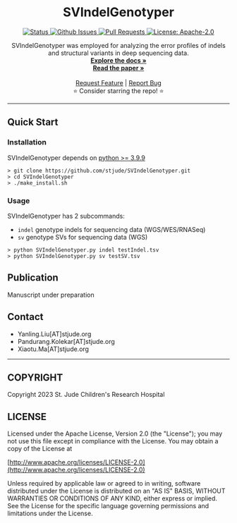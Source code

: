 <p align="center">

  <h1 align="center">
    SVIndelGenotyper
  </h1>

  <p align="center">
   <a href="https://github.com/stjude/SVIndelGenotyper" target="_blank">
     <img alt="Status"
          src="https://img.shields.io/badge/status-active-success.svg" />
   </a>
   <a href="https://github.com/stjude/SVIndelGenotyper/issues" target="_blank">
     <img alt="Github Issues"
          src="https://img.shields.io/github/issues/stjude/SVIndelGenotyper"  />
   </a>
   <a href="https://github.com/stjude/SVIndelGenotyper/pulls"  target="_blank">
     <img alt="Pull Requests"
          src="https://img.shields.io/github/issues-pr/stjude/SVIndelGenotyper"  />
   </a>
   <a href="https://github.com/stjude/SVIndelGenotyper/blob/main/LICENSE" target="_blank">
     <img alt="License: Apache-2.0"
          src="https://img.shields.io/badge/License-Apache2.0-blue.svg" />
   </a>
  </p>


  <p align="center">
   SVIndelGenotyper was employed for analyzing the error profiles of indels and structural variants in deep sequencing data.    
   <br />
   <a href="#"><strong>Explore the docs »</strong></a> 
   <br />
   <a href="#"><strong>Read the paper »</strong></a>
   <br /> 
   <br />
   <a href="https://github.com/stjude/SVIndelGenotyper/issues/new?assignees=&labels=&template=feature_request.md&title=Descriptive%20Title&labels=enhancement">Request Feature</a>
    | 
   <a href="https://github.com/stjude/SVIndelGenotyper/issues/new?assignees=&labels=&template=bug_report.md&title=Descriptive%20Title&labels=bug">Report Bug</a>
   <br />
    ⭐ Consider starring the repo! ⭐
   <br />
  </p>
</p>

---
## Quick Start


### Installation
SVIndelGenotyper depends on [python >= 3.9.9](https://www.python.org/downloads/)

```
> git clone https://github.com/stjude/SVIndelGenotyper.git
> cd SVIndelGenotyper
> ./make_install.sh
```

### Usage 
SVIndelGenotyper has 2 subcommands:
* ```indel``` genotype indels for sequencing data (WGS/WES/RNASeq)
* ```sv``` genotype SVs for sequencing data (WGS)

```
> python SVIndelGenotyper.py indel testIndel.tsv
> python SVIndelGenotyper.py sv testSV.tsv
```

## Publication
Manuscript under preparation

## Contact
* Yanling.Liu[AT]stjude.org
* Pandurang.Kolekar[AT]stjude.org
* Xiaotu.Ma[AT]stjude.org

---
## COPYRIGHT 
Copyright 2023 St. Jude Children's Research Hospital

## LICENSE
Licensed under the Apache License, Version 2.0 (the "License");
you may not use this file except in compliance with the License.
You may obtain a copy of the License at

[http://www.apache.org/licenses/LICENSE-2.0](http://www.apache.org/licenses/LICENSE-2.0)

Unless required by applicable law or agreed to in writing, software
distributed under the License is distributed on an "AS IS" BASIS,
WITHOUT WARRANTIES OR CONDITIONS OF ANY KIND, either express or implied.
See the License for the specific language governing permissions and
limitations under the License.
